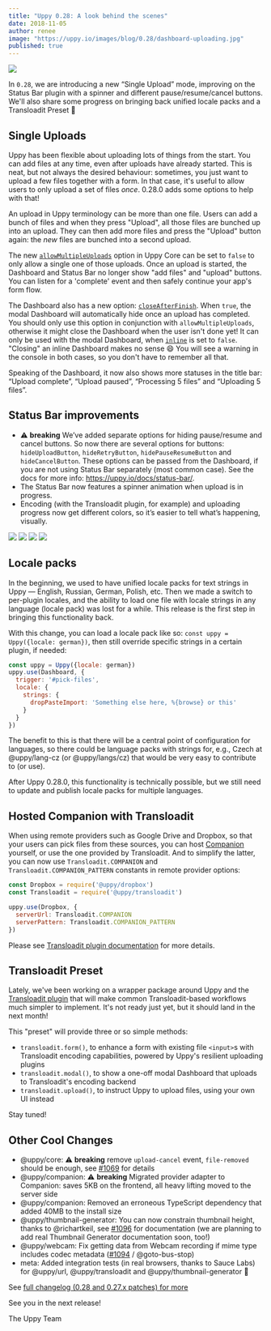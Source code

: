 ```yaml
---
title: "Uppy 0.28: A look behind the scenes"
date: 2018-11-05
author: renee
image: "https://uppy.io/images/blog/0.28/dashboard-uploading.jpg"
published: true
---
```


<img class="border" src="/images/blog/0.28/dashboard-uploading.jpg">

In `0.28`, we are introducing a new “Single Upload” mode, improving on the Status Bar plugin with a spinner and different pause/resume/cancel buttons. We'll also share some progress on bringing back unified locale packs and a Transloadit Preset 🍁

<!--more-->

## Single Uploads

Uppy has been flexible about uploading lots of things from the start. You can add files at any time, even after uploads have already started. This is neat, but not always the desired behaviour: sometimes, you just want to upload a few files together with a form. In that case, it's useful to allow users to only upload a set of files _once_. 0.28.0 adds some options to help with that!

An upload in Uppy terminology can be more than one file. Users can add a bunch of files and when they press "Upload", all those files are bunched up into an upload. They can then add more files and press the "Upload" button again: the _new_ files are bunched into a second upload.

The new [`allowMultipleUploads`](https://uppy.io/docs/uppy/#allowMultipleUploads-true) option in Uppy Core can be set to `false` to only allow a single one of those uploads. Once an upload is started, the Dashboard and Status Bar no longer show "add files" and "upload" buttons. You can listen for a 'complete' event and then safely continue your app's form flow.

The Dashboard also has a new option: [`closeAfterFinish`](https://uppy.io/docs/dashboard/#closeAfterFinish-false). When `true`, the modal Dashboard will automatically hide once an upload has completed. You should only use this option in conjunction with `allowMultipleUploads`, otherwise it might close the Dashboard when the user isn't done yet! It can only be used with the modal Dashboard, when [`inline`](https://uppy.io/docs/dashboard/#inline-false) is set to `false`. "Closing" an inline Dashboard makes no sense :smile: You will see a warning in the console in both cases, so you don't have to remember all that.

Speaking of the Dashboard, it now also shows more statuses in the title bar: “Upload complete”, “Upload paused”, “Processing 5 files” and “Uploading 5 files”.

## Status Bar improvements

- ⚠️ **breaking** We’ve added separate options for hiding pause/resume and cancel buttons. So now there are several options for buttons: `hideUploadButton`, `hideRetryButton`, `hidePauseResumeButton` and `hideCancelButton`. These options can be passed from the Dashboard, if you are not using Status Bar separately (most common case). See the docs for more info: https://uppy.io/docs/status-bar/.
- The Status Bar now features a spinner animation when upload is in progress.
- Encoding (with the Transloadit plugin, for example) and uploading progress now get different colors, so it’s easier to tell what’s happening, visually.

<img class="border" style="border-top: 0;" src="/images/blog/0.28/status-bar-uploading.png">

<img class="border" style="border-top: 0;"  src="/images/blog/0.28/status-bar-paused.png">

<img class="border" style="border-top: 0;" src="/images/blog/0.28/status-bar-encoding.png">

<img class="border" style="border-top: 0;" src="/images/blog/0.28/status-bar-complete.png">

## Locale packs

In the beginning, we used to have unified locale packs for text strings in Uppy — English, Russian, German, Polish, etc. Then we made a switch to per-plugin locales, and the ability to load one file with locale strings in any language (locale pack) was lost for a while. This release is the first step in bringing this functionality back.

With this change, you can load a locale pack like so: `const uppy = Uppy({locale: german})`, then still override specific strings in a certain plugin, if needed:

```js
const uppy = Uppy({locale: german})
uppy.use(Dashboard, {
  trigger: '#pick-files',
  locale: {
    strings: {
      dropPasteImport: 'Something else here, %{browse} or this'
    }
  }
})
```

The benefit to this is that there will be a central point of configuration for languages, so there could be language packs with strings for, e.g., Czech at @uppy/lang-cz (or @uppy/langs/cz) that would be very easy to contribute to (or use).

After Uppy 0.28.0, this functionality is technically possible, but we still need to update and publish locale packs for multiple languages.

## Hosted Companion with Transloadit

When using remote providers such as Google Drive and Dropbox, so that your users can pick files from these sources, you can host [Companion](https://uppy.io/docs/companion/) yourself, or use the one provided by Transloadit. And to simplify the latter, you can now use `Transloadit.COMPANION` and `Transloadit.COMPANION_PATTERN` constants in remote provider options:

```js
const Dropbox = require('@uppy/dropbox')
const Transloadit = require('@uppy/transloadit')

uppy.use(Dropbox, {
  serverUrl: Transloadit.COMPANION
  serverPattern: Transloadit.COMPANION_PATTERN
})
```

Please see [Transloadit plugin documentation](https://uppy.io/docs/transloadit/) for more details.

## Transloadit Preset

Lately, we've been working on a wrapper package around Uppy and the [Transloadit plugin](https://uppy.io/docs/transloadit/) that will make common Transloadit-based workflows much simpler to implement. It's not ready just yet, but it should land in the next month!

This "preset" will provide three or so simple methods:

 - `transloadit.form()`, to enhance a form with existing file `<input>`s with Transloadit encoding capabilities, powered by Uppy's resilient uploading plugins
 - `transloadit.modal()`, to show a one-off modal Dashboard that uploads to Transloadit's encoding backend
 - `transloadit.upload()`, to instruct Uppy to upload files, using your own UI instead

Stay tuned!

## Other Cool Changes

- @uppy/core: ⚠️ **breaking** remove `upload-cancel` event, `file-removed` should be enough, see [#1069](https://github.com/transloadit/uppy/pull/1069) for details
- @uppy/companion: ⚠️ **breaking** Migrated provider adapter to Companion: saves 5KB on the frontend, all heavy lifting moved to the server side
- @uppy/companion: Removed an erroneous TypeScript dependency that added 40MB to the install size
- @uppy/thumbnail-generator: You can now constrain thumbnail height, thanks to @richartkeil, see [#1096](https://github.com/transloadit/uppy/pull/1096) for documentation (we are planning to add real Thumbnail Generator documentation soon, too!)
- @uppy/webcam: Fix getting data from Webcam recording if mime type includes codec metadata ([#1094](https://github.com/transloadit/uppy/pull/1094) / @goto-bus-stop)
- meta: Added integration tests (in real browsers, thanks to Sauce Labs) for @uppy/url, @uppy/transloadit and @uppy/thumbnail-generator 🚀

See [full changelog (0.28 and 0.27.x patches) for more](https://github.com/transloadit/uppy/blob/master/CHANGELOG.md#0280)

See you in the next release!

The Uppy Team

